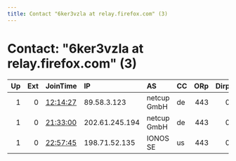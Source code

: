 ```yaml
---
title: Contact "6ker3vzla at relay.firefox.com" (3)
---
```


# Contact: "6ker3vzla at relay.firefox.com" (3)

|   Up |   Ext | JoinTime                                                                                              | IP             | AS          | CC   |   ORp |   Dirp | OS    | Version   | Nickname        |   eFamMembers |
|-----:|------:|:------------------------------------------------------------------------------------------------------|:---------------|:------------|:-----|------:|-------:|:------|:----------|:----------------|--------------:|
|    1 |     0 | [12:14:27](https://nusenu.github.io/OrNetStats/w/relay/8CF785528BD3BBAEAFC49706B4843CD9D53C22DC.html) | 89.58.3.123    | netcup GmbH | de   |   443 |      0 | BSD   | 0.4.6.8   | CognitiveDesert |             1 |
|    1 |     0 | [21:33:00](https://nusenu.github.io/OrNetStats/w/relay/DA2DE60017490A827B5D782631E8877AD651DF33.html) | 202.61.245.194 | netcup GmbH | de   |   443 |      0 | BSD   | 0.4.6.8   | CausalGallium   |             1 |
|    1 |     0 | [22:57:45](https://nusenu.github.io/OrNetStats/w/relay/8B185381D7C0354CAB45AA5B408DAC689E252CB2.html) | 198.71.52.135  | IONOS SE    | us   |   443 |      0 | Linux | 0.4.6.8   | GoldRhenium     |             1 |
